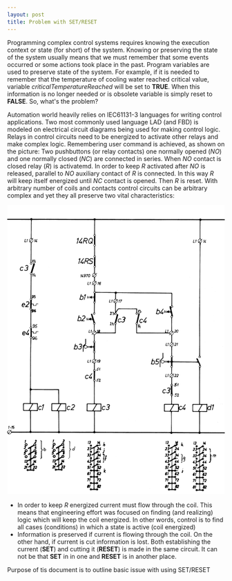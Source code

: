 ```yaml
---
layout: post
title: Problem with SET/RESET
---
```


Programming complex control systems requires knowing the execution context or state (for short) of the system. Knowing or preserving the state of the system usually means that we must remember that some events occurred or some actions took place in the past. Program variables are used to preserve state of the system. For example, if it is needed to remember that the temperature of cooling water reached critical value, variable _criticalTemperatureReached_ will be set to __TRUE__. When this information is no longer needed or is obsolete variable is simply reset to __FALSE__. So, what's the problem?

Automation world heavily relies on IEC61131-3 languages for writing control applications. Two most commonly used language LAD (and FBD) is modeled on electrical circuit diagrams being used for making control logic. Relays in control circuits need to be energized to activate other relays and make complex logic. Remembering user command is achieved, as shown on the picture: Two pushbuttons (or relay contacts) one normally opened (_NO_) and one normally closed (_NC_) are connected in series. When _NO_ contact is closed relay (_R_) is activatemd. In order to keep _R_ activated after _NO_ is released, parallel to _NO_ auxiliary contact of _R_ is connected. In this way _R_ will keep itself energized until _NC_ contact is opened. Then _R_ is reset. With arbitrary number of coils and contacts control circuits can be arbitrary complex and yet they all preserve two vital characteristics:

![Circuit Diagram](../media/circuit_diagram.png)

- In order to keep _R_ energized current must flow through the coil. This means that engineering effort was focused on finding (and realizing) logic which will keep the coil energized. In other words, control is to find all cases (conditions) in which a state is active (coil energized)
- Information is preserved if current is flowing through the coil. On the other hand, if current is cut information is lost. Both establishing the current (__SET__) and cutting it (__RESET__) is made in the same circuit. It can not be that __SET__ in in one and __RESET__ is in another place.



Purpose of tis document is to outline basic issue with using SET/RESET 


